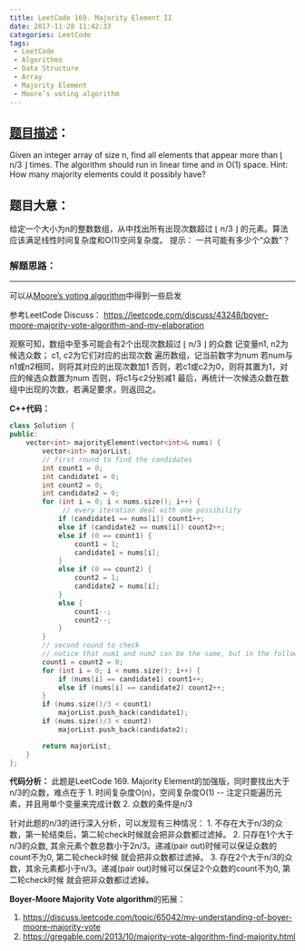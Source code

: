 ```yaml
---
title: LeetCode 169. Majority Element II
date: 2017-11-28 11:42:33
categories: LeetCode
tags:
 - LeetCode
 - Algorithms
 - Data Structure
 - Array
 - Majority Element
 - Moore’s voting algorithm
---
```


## [题目描述][1]：
Given an integer array of size n, find all elements that appear more than ⌊ n/3 ⌋ times. The algorithm should run in linear time and in O(1) space.
Hint:
How many majority elements could it possibly have?

## 题目大意：
给定一个大小为n的整数数组，从中找出所有出现次数超过 ⌊ n/3 ⌋ 的元素。算法应该满足线性时间复杂度和O(1)空间复杂度。
提示：
一共可能有多少个“众数”？

### 解题思路：
---
可以从[Moore’s voting algorithm][2]中得到一些启发

参考LeetCode Discuss：
https://leetcode.com/discuss/43248/boyer-moore-majority-vote-algorithm-and-my-elaboration

观察可知，数组中至多可能会有2个出现次数超过 ⌊ n/3 ⌋ 的众数
记变量n1, n2为候选众数； c1, c2为它们对应的出现次数
遍历数组，记当前数字为num
若num与n1或n2相同，则将其对应的出现次数加1
否则，若c1或c2为0，则将其置为1，对应的候选众数置为num
否则，将c1与c2分别减1
最后，再统计一次候选众数在数组中出现的次数，若满足要求，则返回之。

**C++代码：**
``` c++
class Solution {
public:
    vector<int> majorityElement(vector<int>& nums) {
        vector<int> majorList;
        // first round to find the candidates
        int count1 = 0;
        int candidate1 = 0;
        int count2 = 0;
        int candidate2 = 0;
        for (int i = 0; i < nums.size(); i++) {
             // every iteration deal with one possibility
            if (candidate1 == nums[i]) count1++;
            else if (candidate2 == nums[i]) count2++;
            else if (0 == count1) {
                count1 = 1;
                candidate1 = nums[i];
            }
            else if (0 == count2) {
                count2 = 1;
                candidate2 = nums[i];
            }
            else {
                count1--;
                count2--;
            }
        }
        // second round to check
        // notice that num1 and num2 can be the same, but in the following we only count once!
        count1 = count2 = 0;
        for (int i = 0; i < nums.size(); i++) {
            if (nums[i] == candidate1) count1++;
            else if (nums[i] == candidate2) count2++;
        }
        if (nums.size()/3 < count1)
            majorList.push_back(candidate1);
        if (nums.size()/3 < count2)
            majorList.push_back(candidate2);

        return majorList;
    }
};
```

**代码分析：**
此题是LeetCode 169. Majority Element的加强版，同时要找出大于n/3的众数，难点在于
    1. 时间复杂度O(n)，空间复杂度O(1) -- 注定只能遍历元素，并且用单个变量来完成计数
    2. 众数的条件是n/3

针对此题的n/3的进行深入分析，可以发现有三种情况：
    1. 不存在大于n/3的众数，第一轮结束后，第二轮check时候就会把非众数都过滤掉。
    2. 只存在1个大于n/3的众数, 其余元素个数总数小于2n/3。递减(pair out)时候可以保证众数的count不为0, 第二轮check时候
    就会把非众数都过滤掉。
    3. 存在2个大于n/3的众数，其余元素都小于n/3。递减(pair out)时候可以保证2个众数的count不为0, 第二轮check时候
    就会把非众数都过滤掉。

**Boyer-Moore Majority Vote algorithm**的拓展：
1. https://discuss.leetcode.com/topic/65042/my-understanding-of-boyer-moore-majority-vote
2. https://gregable.com/2013/10/majority-vote-algorithm-find-majority.html



[1]: https://leetcode.com/problems/majority-element-ii
[2]: http://blog.csdn.net/chfe007/article/details/42919017
